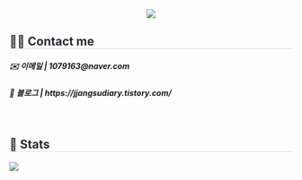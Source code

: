 <div align= "center">
    <img src="https://capsule-render.vercel.app/api?type=waving&color=auto&height=120&text=&animation=&fontColor=000000&fontSize=70" />
    </div>
    <div style="text-align: left;">
    <h2 style="border-bottom: 1px solid #d8dee4; color: #282d33;"> 🧑‍💻 Contact me </h2>
    <h5>✉️ 이메일 | 1079163@naver.com</h5>
  <h5>📎 블로그 | https://jjangsudiary.tistory.com/</h5>
    <div style="text-align: left;">  </div>  <br> 
    <div style="text-align: left;">  </div> 
    </div>
    <div style="text-align: left;"> 
    <h2 style="border-bottom: 1px solid #d8dee4; color: #282d33;"> 🏅 Stats </h2> <div style="text-align: left;">
        <img src="https://github-readme-stats.vercel.app/api/top-langs/?username=sujungeee&layout=compact&bg_color=180,000000,&title_color=000000&text_color=000000"
           /> </div> 
    </div>
    
